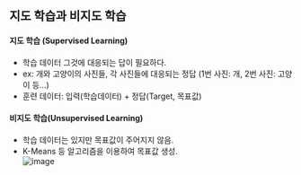 ## 지도 학습과 비지도 학습
#### 지도 학습 (Supervised Learning)
- 학습 데이터 그것에 대응되는 답이 필요하다.
- ex: 개와 고양이의 사진들, 각 사진들에 대응되는 정답 (1번 사진: 개, 2번 사진: 고양이 등...)
- 훈련 데이터: 입력(학습데이터) + 정답(Target, 목표값)

#### 비지도 학습(Unsupervised Learning)
- 학습 데이터는 있지만 목표값이 주어지지 않음.
- K-Means 등 알고리즘을 이용하여 목표값 생성.  
![image](https://user-images.githubusercontent.com/79950504/189032434-3924c4c6-0181-451f-abf2-6c664a3a0d3d.png)


